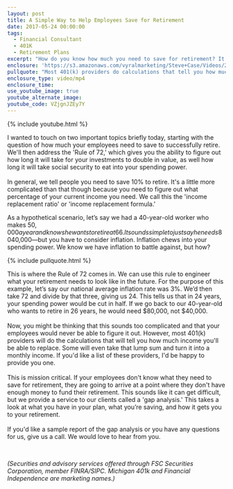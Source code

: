 ```yaml
---
layout: post
title: A Simple Way to Help Employees Save for Retirement
date: 2017-05-24 00:00:00
tags:
  - Financial Consultant
  - 401K
  - Retirement Plans
excerpt: "How do you know how much you need to save for retirement? It's not as simple as you might think."
enclosure: 'https://s3.amazonaws.com/vyralmarketing/Steve+Case/Videos/2017/A+Simple+Way+to+Help+Employees+Save+for+Retirement+-+Michigan+401K+Advisors.mp4'
pullquote: "Most 401(k) providers do calculations that tell you how much income you'll be able to replace."
enclosure_type: video/mp4
enclosure_time:
use_youtube_image: true
youtube_alternate_image:
youtube_code: VZjgnJZEy7Y
---
```



{% include youtube.html %}

I wanted to touch on two important topics briefly today, starting with the question of how much your employees need to save to successfully retire. We'll then address the 'Rule of 72,' which gives you the ability to figure out how long it will take for your investments to double in value, as well how long it will take social security to eat into your spending power.
<br>&nbsp;
<br>In general, we tell people you need to save 10% to retire. It's a little more complicated than that though because you need to figure out what percentage of your current income you need. We call this the 'income replacement ratio' or 'income replacement formula.' &nbsp;

As a hypothetical scenario, let’s say we had a 40-year-old worker who makes $50,000 a year and knows he wants to retire at 66. It sounds simple to just say he needs 80% of his income—$40,000—but you have to consider inflation. Inflation chews into your spending power. We know we have inflation to battle against, but how?

{% include pullquote.html %} &nbsp;

This is where the Rule of 72 comes in. We can use this rule to engineer what your retirement needs to look like in the future. For the purpose of this example, let’s say our national average inflation rate was 3%. We’d then take 72 and divide by that three, giving us 24. This tells us that in 24 years, your spending power would be cut in half. If we go back to our 40-year-old who wants to retire in 26 years, he would need $80,000, not $40,000.
<br>
<br>Now, you might be thinking that this sounds too complicated and that your employees would never be able to figure it out. However, most 401(k) providers will do the calculations that will tell you how much income you'll be able to replace. Some will even take that lump sum and turn it into a monthly income. If you'd like a list of these providers, I'd be happy to provide you one.
<br>&nbsp;
<br>This is mission critical. If your employees don't know what they need to save for retirement, they are going to arrive at a point where they don't have enough money to fund their retirement. This sounds like it can get difficult, but we provide a service to our clients called a 'gap analysis.' This takes a look at what you have in your plan, what you’re saving, and how it gets you to your retirement.&nbsp;
<br>&nbsp;
<br>If you'd like a sample report of the gap analysis or you have any questions for us, give us a call. We would love to hear from you.

&nbsp;

*(Securities and advisory services offered through FSC Securities Corporation, member FINRA/SIPC. Michigan 401k and Financial Independence are marketing names.)*